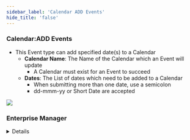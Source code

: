 ```yaml
---
sidebar_label: 'Calendar ADD Events'
hide_title: 'false'
---
```


### Calendar:ADD Events

* This Event type can add specified date(s) to a Calendar
    * **Calendar Name**: The Name of the Calendar which an Event will update
        * A Calendar must exist for an Event to succeed
    * **Dates**: The List of dates which need to be added to a Calendar 
        * When submitting more than one date, use a semicolon
        * dd-mmm-yy or Short Date are accepted 

![](../static/imgadvanced/calendar_add_sm.png)


### Enterprise Manager

<details>

* This Event type can add specified date(s) to a Calendar
    * **Calendar Name**: The Name of the Calendar which an Event will update
        * A Calendar must exist for an Event to succeed
    * **Dates**: The List of dates which need to be added to a Calendar 
        * When submitting more than one date, use a semicolon
        * dd-mmm-yy or Short Date are accepted

![](../static/imgadvanced/CalendarAddEvent.png)

</details>